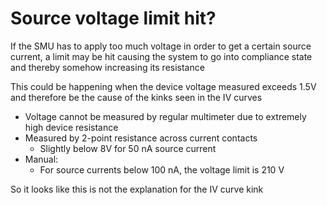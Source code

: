 # Source voltage limit hit?

If the SMU has to apply too much voltage in order to get a certain source current, a limit may be hit causing the system to go into compliance state and thereby somehow increasing its resistance

This could be happening when the device voltage measured exceeds 1.5V and therefore be the cause of the kinks seen in the IV curves

- Voltage cannot be measured by regular multimeter due to extremely high device resistance
- Measured by 2-point resistance across current contacts
	- Slightly below 8V for 50 nA source current
- Manual:
	- For source currents below 100 nA, the voltage limit is 210 V

So it looks like this is not the explanation for the IV curve kink